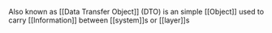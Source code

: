 Also known as [[Data Transfer Object]] (DTO) is an simple [[Object]] used to carry [[Information]] between [[system]]s or [[layer]]s
